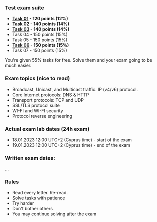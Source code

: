 ### Test exam suite
- **[Task 01](task01.md) - 120 points (12%)**
- **[Task 02](task02.md) - 140 points (14%)**
- **[Task 03](task03.md) - 140 points (14%)**
- Task 04 - 150 points (15%)
- Task 05 - 150 points (15%)
- **[Task 06](task06.md) - 150 points (15%)**
- Task 07 - 150 points (15%) 

You're given 55% tasks for free. Solve them and your exam going to be much easier.

### Exam topics (nice to read)
- Broadcast, Unicast, and Multicast traffic. IP (v4/v6) protocol.
- Core Internet protocols: DNS & HTTP
- Transport protocols: TCP and UDP
- SSL/TLS protocol suite
- WI-FI and WI-FI security
- Protocol reverse engineering

### Actual exam lab dates (24h exam)
* 18.01.2023 12:00 UTC+2 (Cyprus time) - start of the exam
* 19.01.2023 12:00 UTC+2 (Cyprus time) - end of the exam

### Written exam dates:
...

### Rules
- Read every letter. Re-read.
- Solve tasks with patience
- Try harder
- Don't bother others
- You may continue solving after the exam